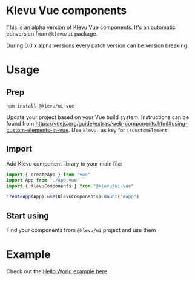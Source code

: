 # Klevu Vue components

This is an alpha version of Klevu Vue components. It's an automatic conversion from `@klevu/ui` package.

During 0.0.x alpha versions every patch version can be version breaking.

# Usage

## Prep

`npm install @klevu/ui-vue`

Update your project based on your Vue build system. Instructions can be found from https://vuejs.org/guide/extras/web-components.html#using-custom-elements-in-vue. Use `klevu-` as key for `isCustomElement`

## Import

Add Klevu component library to your main file:

```ts
import { createApp } from "vue"
import App from "./App.vue"
import { KlevuComponents } from "@klevu/ui-vue"

createApp(App).use(KlevuComponents).mount("#app")
```

## Start using

Find your components from `@klevu/ui` project and use them

# Example

Check out the [Hello World example here](../../examples/vue-klevu-ui/)
